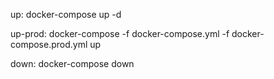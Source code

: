up:
docker-compose up -d

up-prod:
docker-compose -f docker-compose.yml -f docker-compose.prod.yml up

down:
docker-compose down
